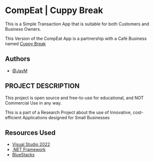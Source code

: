 
# CompEat | Cuppy Break

This is a Simple Transaction App that is suitable for both Customers and Business Owners.

This Version of the CompEat App is a partnership with a Café Business named [Cuppy Break](https://www.facebook.com/profile.php?id=100084980381466)


## Authors

- [@JayM](https://www.github.com/J4YM)


## PROJECT DESCRIPTION

This project is open source and free-to-use for educational, and NOT Commercial Use in any way. 

This is a part of a Research Project about the use of Innovative, cost-efficient Applications designed for Small Businesses
## Resources Used

 - [Visual Studio 2022](https://visualstudio.microsoft.com/vs/preview/)
 - [.NET Framework](https://dotnet.microsoft.com/en-us/download/dotnet-framework)
 - [BlueStacks](https://www.bluestacks.com/)

